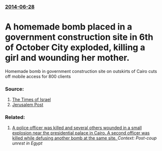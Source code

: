 ### [2014-06-28](/news/2014/06/28/index.md)

# A homemade bomb placed in a government construction site in 6th of October City exploded, killing a girl and wounding her mother. 

Homemade bomb in government construction site on outskirts of Cairo cuts off mobile access for 800 clients


### Source:

1. [The Times of Israel](http://www.timesofisrael.com/girl-killed-mother-hurt-in-egypt-bomb-blast/)
2. [Jerusalem Post](http://www.jpost.com/Middle-East/ISIS-terror-cell-arrested-in-Sinai-360847)

### Related:

1. [A police officer was killed and several others wounded in a small explosion near the presidential palace in Cairo. A second officer was killed while defusing another bomb at the same site. ](/news/2014/06/30/a-police-officer-was-killed-and-several-others-wounded-in-a-small-explosion-near-the-presidential-palace-in-cairo-a-second-officer-was-kill.md) _Context: Post-coup unrest in Egypt_
